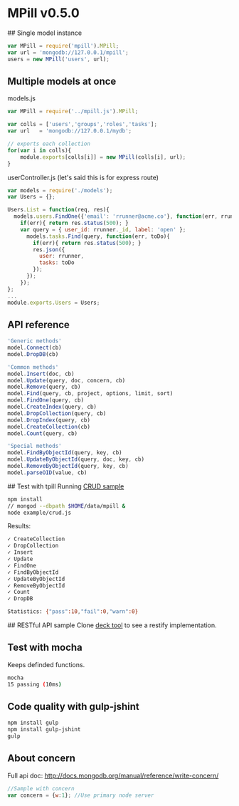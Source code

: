 # MPill v0.5.0
## Single model instance
````js
var MPill = require('mpill').MPill;
var url = 'mongodb://127.0.0.1/mpill';
users = new MPill('users', url);
````

## Multiple models at once
models.js
````js
var MPill = require('../mpill.js').MPill;

var colls = ['users','groups','roles','tasks'];
var url   = 'mongodb://127.0.0.1/mydb';

// exports each collection
for(var i in colls){
	module.exports[colls[i]] = new MPill(colls[i], url);
}
````
userController.js (let's said this is for express route)
````js
var models = require('./models');
var Users = {};

Users.List = function(req, res){
  models.users.FindOne({'email': 'rrunner@acme.co'}, function(err, rrunner){
    if(err){ return res.status(500); }
    var query = { user_id: rrunner._id, label: 'open' };
      models.tasks.Find(query, function(err, toDo){
        if(err){ return res.status(500); }
        res.json({
          user: rrunner,
          tasks: toDo
        });
      });
    });
};
...
module.exports.Users = Users;
````

## API reference
````js
'Generic methods'
model.Connect(cb)
model.DropDB(cb)

'Common methods'
model.Insert(doc, cb)
model.Update(query, doc, concern, cb)
model.Remove(query, cb)
model.Find(query, cb, project, options, limit, sort)
model.FindOne(query, cb)
model.CreateIndex(query, cb)
model.DropCollection(query, cb)
model.DropIndex(query, cb)
model.CreateCollection(cb)
model.Count(query, cb)

'Special methods'
model.FindByObjectId(query, key, cb)
model.UpdateByObjectId(query, doc, key, cb)
model.RemoveByObjectId(query, key, cb)
model.parseOID(value, cb)
````

## Test with tpill
Running [CRUD sample](example/crud.js)
````sh
npm install
// mongod --dbpath $HOME/data/mpill &
node example/crud.js
````
Results:
````sh
✓ CreateCollection
✓ DropCollection
✓ Insert
✓ Update
✓ FindOne
✓ FindByObjectId
✓ UpdateByObjectId
✓ RemoveByObjectId
✓ Count
✓ DropDB

Statistics: {"pass":10,"fail":0,"warn":0}
````
## RESTful API sample
Clone [deck tool](https://github.com/MoNoApps/deck) to see a restify implementation.

## Test with mocha
Keeps definded functions.
```sh
mocha
15 passing (10ms)
```

## Code quality with gulp-jshint
```sh
npm install gulp
npm install gulp-jshint
gulp
```

## About concern
Full api doc: http://docs.mongodb.org/manual/reference/write-concern/

````js
//Sample with concern
var concern = {w:1}; //Use primary node server
````

